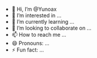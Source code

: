 - 👋 Hi, I’m @Yunoax
- 👀 I’m interested in ...
- 🌱 I’m currently learning ...
- 💞️ I’m looking to collaborate on ...
- 📫 How to reach me ...
- 😄 Pronouns: ...
- ⚡ Fun fact: ...

<!---
Yunoax/Yunoax is a ✨ special ✨ repository because its `README.md` (this file) appears on your GitHub profile.
You can click the Preview link to take a look at your changes.
--->
